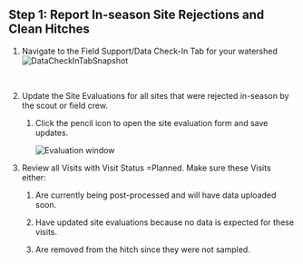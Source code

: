 ## Step 1: Report In-season Site Rejections and Clean Hitches



1. Navigate to the Field Support/Data Check-In Tab for your watershed![DataCheckInTabSnapshot](https://github.com/SouthForkResearch/CHaMP-Management/tree/master/images/DataCheckInTabPencil.png)

   ​

2. Update the Site Evaluations for all sites that were rejected in-season by the scout or field crew.

   1. Click the pencil icon to open the site evaluation form and save updates.

      ![Evaluation window](https://github.com/SouthForkResearch/CHaMP-Management/tree/master/images/Evaluation.png)

3. Review all Visits with Visit Status =Planned.  Make sure these Visits either:

   1. Are currently being post-processed and will have data uploaded soon.

   2. Have updated site evaluations because no data is expected for these visits.

   3. Are removed from the hitch since they were not sampled.

      ​

